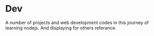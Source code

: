 # Dev
A number of projects and web development codes in this journey of learning nodejs.
And displaying for others referance.
